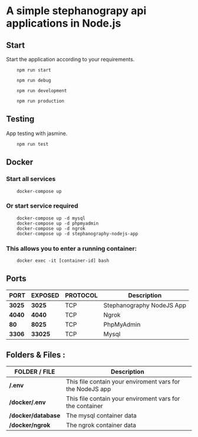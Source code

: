 # A simple stephanograpy api applications in Node.js

## Start
Start the application according to your requirements.
``` 
    npm run start
   
    npm run debug
        
    npm run development
        
    npm run production
```

## Testing
App testing with jasmine.
```
    npm run test    
```

## Docker

### Start all services

```
    docker-compose up
```

### Or start service required

``` 
    docker-compose up -d mysql
    docker-compose up -d phpmyadmin
    docker-compose up -d ngrok
    docker-compose up -d stephanography-nodejs-app    
```

### This allows you to enter a running container:

```
    docker exec -it [container-id] bash
```

## Ports

| PORT | EXPOSED | PROTOCOL | Description |
| ------ | ------ | -------- | --- |
| **3025** | **3025** | TCP |  Stephanography NodeJS App |
| **4040** | **4040** | TCP |  Ngrok |
| **80** | **8025** | TCP |  PhpMyAdmin |
| **3306** | **33025** | TCP |  Mysql |

## Folders & Files :

| FOLDER / FILE | Description |
| ------ | ------  |
| **/.env** | This file contain your enviroment vars for the NodeJS app |
| **/docker/.env** | This file contain your enviroment vars for the container |
| **/docker/database** | The mysql container data |
| **/docker/ngrok** | The ngrok container data |
